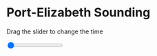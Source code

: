 <h1>Port-Elizabeth Sounding</h1>
<p>Drag the slider to change the time</p>

<div class="slidecontainer">
<input oninput='setImage(this)' class="slider" type="range" min="0" max="5" value="0" step="1" />
<img id='img'/>
</div>

<script>
var img = document.getElementById('img');
var img_array = ['/assets/images/skwt/skd_peb_wrfout_d01_2020-04-26_12:00:00.png',
'/assets/images/skwt/skd_peb_wrfout_d01_2020-04-26_18:00:00.png',
'/assets/images/skwt/skd_peb_wrfout_d01_2020-04-27_00:00:00.png',
'/assets/images/skwt/skd_peb_wrfout_d01_2020-04-27_06:00:00.png',
'/assets/images/skwt/skd_peb_wrfout_d01_2020-04-27_12:00:00.png',];
function setImage(obj)
{
        var value = obj.value;
        img.src = img_array[value];

}
</script>
